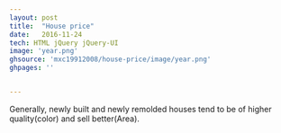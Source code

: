 ```yaml
---
layout: post
title:  "House price"
date:   2016-11-24
tech: HTML jQuery jQuery-UI
image: 'year.png'
ghsource: 'mxc19912008/house-price/image/year.png'
ghpages: ''


---
```

Generally, newly built and newly remolded houses tend to be of higher quality(color) and sell better(Area).
